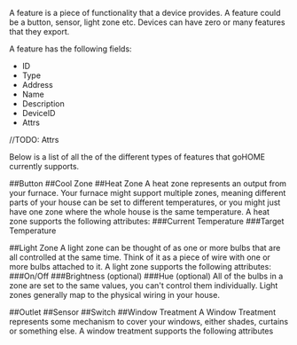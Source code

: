 A feature is a piece of functionality that a device provides.  A feature could be a button, sensor, light zone etc.  Devices can have zero or many features that they export. 

A feature has the following fields:
  - ID
  - Type
  - Address
  - Name
  - Description
  - DeviceID
  - Attrs

//TODO: Attrs

Below is a list of all the of the different types of features that goHOME currently supports.

##Button
##Cool Zone
##Heat Zone
A heat zone represents an output from your furnace.  Your furnace might support multiple zones, meaning different parts of your house can be set to different temperatures, or you might just have one zone where the whole house is the same temperature. A heat zone supports the following attributes:
###Current Temperature
###Target Temperature

##Light Zone
A light zone can be thought of as one or more bulbs that are all controlled at the same time.  Think of it as a piece of wire with one or more bulbs attached to it.  A light zone supports the following attributes:
###On/Off
###Brightness (optional)
###Hue (optional)
All of the bulbs in a zone are set to the same values, you can't control them individually.  Light zones generally map to the physical wiring in your house.

##Outlet
##Sensor
##Switch
##Window Treatment
A Window Treatment represents some mechanism to cover your windows, either shades, curtains or something else. A window treatment supports the following attributes
